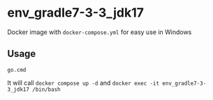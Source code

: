 # env_gradle7-3-3_jdk17

Docker image with `docker-compose.yml` for easy use in Windows

## Usage

```
go.cmd
```

It will call `docker compose up -d` and `docker exec -it env_gradle7-3-3_jdk17 /bin/bash`
